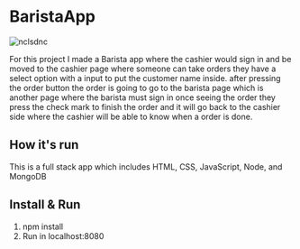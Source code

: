 # BaristaApp

![nclsdnc](https://user-images.githubusercontent.com/39502339/42609322-0433ddb2-855a-11e8-84b2-2d7cdc217e1e.PNG)

For this project I made a Barista app where the cashier would sign in and be moved to the cashier page where someone can take orders
they have a select option with a input to put the customer name inside.
after pressing the order button the order is going to go to the barista page which is another page where the barista must sign in 
once seeing the order they press the check mark to finish the order and it will go back to the cashier side where the cashier will be able to know when a order is done.

## How it's run

This is a full stack app which includes HTML, CSS, JavaScript, Node, and MongoDB

## Install & Run
1. npm install
2. Run in localhost:8080
